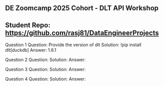 ## DE Zoomcamp 2025 Cohort - DLT API Workshop
## Student Repo: https://github.com/rasj81/DataEngineerProjects

Question 1
    Question:   Provide the version of dlt
    Solution:   !pip install dlt[duckdb]
    Answer:     1.6.1

Question 2
    Question:
    Solution:
    Answer:

Question 3
    Question:
    Solution:
    Answer:

Question 4
    Question:
    Solution:
    Answer:
